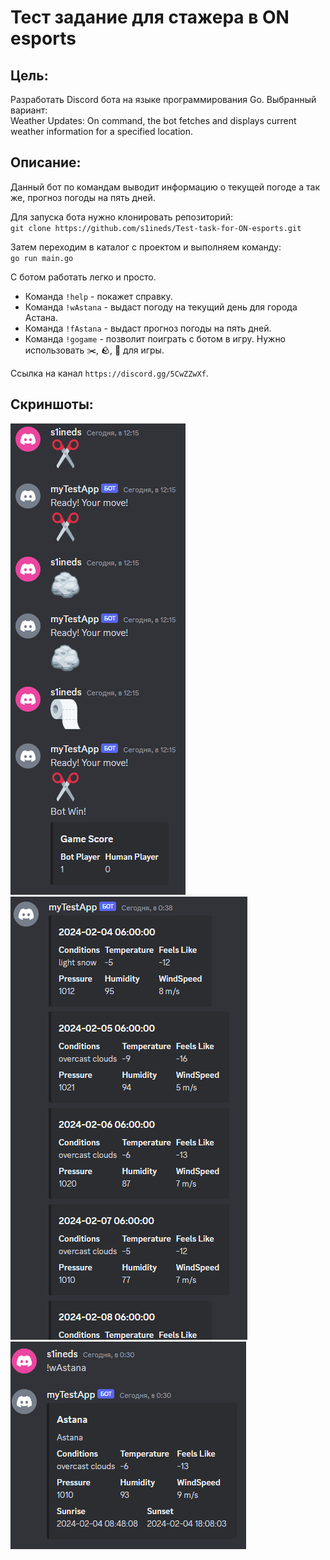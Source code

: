 # Тест задание для стажера в ON esports

## Цель: 
Разработать Discord бота на языке программирования Go.
Выбранный вариант:<br>
Weather Updates: On command, the bot fetches and displays current weather information for a specified location.

## Описание:
Данный бот по командам выводит информацию о текущей погоде а так же, прогноз погоды на пять дней.

Для запуска бота нужно клонировать репозиторий:<br>
`git clone https://github.com/s1ineds/Test-task-for-ON-esports.git`

Затем переходим в каталог с проектом и выполняем команду:<br>
`go run main.go`

С ботом работать легко и просто.<br>
+ Команда `!help` - покажет справку.
+ Команда `!wAstana` - выдаст погоду на текущий день для города Астана.
+ Команда `!fAstana` - выдаст прогноз погоды на пять дней.
+ Команда `!gogame` - позволит поиграть с ботом в игру. Нужно использовать ✂️, 🪨, 🧻 для игры.

Ссылка на канал `https://discord.gg/5CwZZwXf`.

## Скриншоты:
![ThirdScreenshot](/images/3.png)
![SecondScreenshot](/images/2.png)
![FirstScreenshot](/images/1.png)
